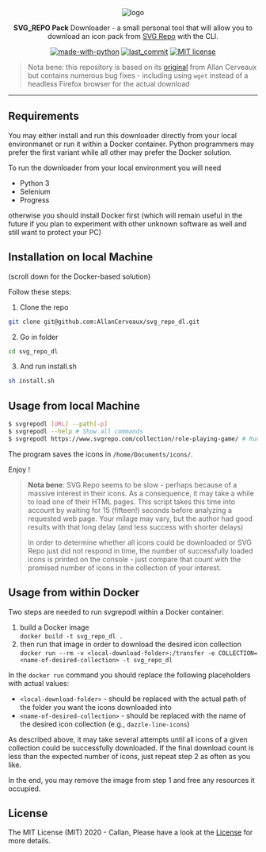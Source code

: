 <div align="center">
	<img src=".github/README/Logo.svg" alt="logo"/>
	<p><strong>SVG_REPO Pack</strong> Downloader - a small personal tool that will allow you to download an icon pack from <a href="https://www.svgrepo.com/">SVG Repo</a> with the CLI.</p>

[![made-with-python](https://img.shields.io/badge/Made%20with-Python-1f425f.svg)](https://www.python.org/)
[![last_commit](https://img.shields.io/github/last-commit/AllanCerveaux/svg_repo_dl?style=flat-square)](https://github.com/AllanCerveaux/svg_repo_dl/commits/master)
[![MIT license](https://img.shields.io/badge/License-MIT-blue.svg)](https://github.com/AllanCerveaux/svg_repo_dl/blob/master/LICENSE)
</div>

> Nota bene: this repository is based on its [original](https://github.com/AllanCerveaux/svg_repo_dl) from Allan Cerveaux but contains numerous bug fixes - including using `wget` instead of a headless Firefox browser for the actual download

___

## Requirements ##

You may either install and run this downloader directly from your local environmanet or run it within a Docker container. Python programmers may prefer the first variant while all other may prefer the Docker solution.

To run the downloader from your local environment you will need

- Python 3
- Selenium
- Progress

otherwise you should install Docker first (which will remain useful in the future if you plan to experiment with other unknown software as well and still want to protect your PC)

## Installation on local Machine ##

(scroll down for the Docker-based solution)

Follow these steps:

1. Clone the repo
```bash
git clone git@github.com:AllanCerveaux/svg_repo_dl.git
```

2. Go in folder
```bash
cd svg_repo_dl
```

3. And run install.sh
```bash
sh install.sh
```
## Usage from local Machine ##

```bash
$ svgrepodl [URL] --path[-p]
$ svgrepodl --help # Show all commands
$ svgrepodl https://www.svgrepo.com/collection/role-playing-game/ # Run downloader
```

The program saves the icons in `/home/Documents/icons/`.

Enjoy !

> **Nota bene**: SVG Repo seems to be slow - perhaps because of a massive interest in their icons. As a consequence, it may take a while to load one of their HTML pages. This script takes this time into account by waiting for 15 (fifteen!) seconds before analyzing a requested web page. Your milage may vary, but the author had good results with that long delay (and less success with shorter delays)
>
> In order to determine whether all icons could be downloaded or SVG Repo just did not respond in time, the number of successfully loaded icons is printed on the console - just compare that count with the promised number of icons in the collection of your interest.

## Usage from within Docker ##

Two steps are needed to run svgrepodl within a Docker container:

1. build a Docker image<br>`docker build -t svg_repo_dl .`
2. then run that image in order to download the desired icon collection<br>`docker run --rm -v <local-download-folder>:/transfer -e COLLECTION=<name-of-desired-collection> -t svg_repo_dl`

In the `docker run` command you should replace the following placeholders with actual values:

* `<local-download-folder>` - should be replaced with the actual path of the folder you want the icons downloaded into
* `<name-of-desired-collection>` - should be replaced with the name of the desired icon collection (e.g., `dazzle-line-icons`)

As described above, it may take several attempts until all icons of a given collection could be successfully downloaded. If the final download count is less than the expected number of icons, just repeat step 2 as often as you like.

In the end, you may remove the image from step 1 and free any resources it occupied.

## License ##

The MIT License (MIT) 2020 - Callan, Please have a look at the [License](https://github.com/AllanCerveaux/svg_repo_dl/blob/master/LICENSE) for more details.
